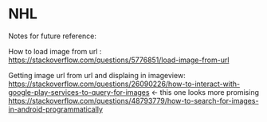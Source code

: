 # NHL

Notes for future reference:

How to load image from url : https://stackoverflow.com/questions/5776851/load-image-from-url

Getting image url from url and displaing in imageview:
https://stackoverflow.com/questions/26090226/how-to-interact-with-google-play-services-to-query-for-images <- this one looks more promising
https://stackoverflow.com/questions/48793779/how-to-search-for-images-in-android-programmatically
